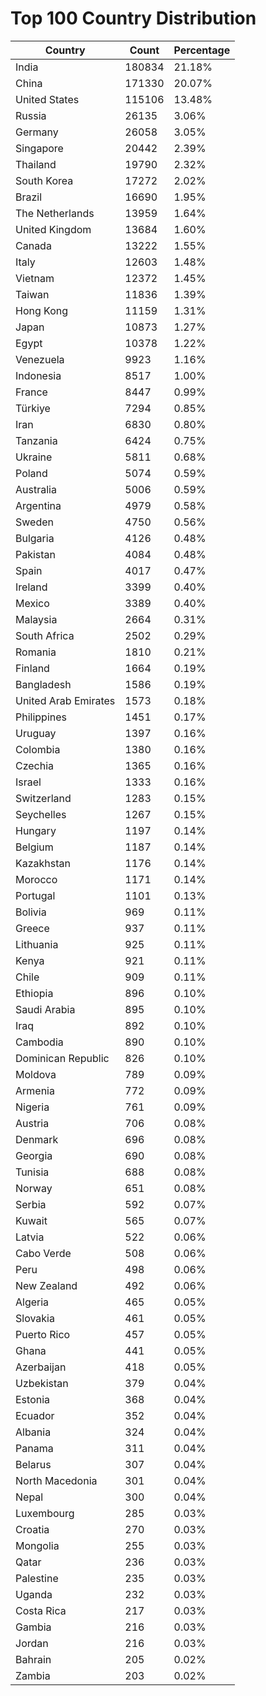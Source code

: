 # Top 100 Country Distribution
| Country | Count | Percentage |
|----|----|----|
| India | 180834 | 21.18% |
| China | 171330 | 20.07% |
| United States | 115106 | 13.48% |
| Russia | 26135 | 3.06% |
| Germany | 26058 | 3.05% |
| Singapore | 20442 | 2.39% |
| Thailand | 19790 | 2.32% |
| South Korea | 17272 | 2.02% |
| Brazil | 16690 | 1.95% |
| The Netherlands | 13959 | 1.64% |
| United Kingdom | 13684 | 1.60% |
| Canada | 13222 | 1.55% |
| Italy | 12603 | 1.48% |
| Vietnam | 12372 | 1.45% |
| Taiwan | 11836 | 1.39% |
| Hong Kong | 11159 | 1.31% |
| Japan | 10873 | 1.27% |
| Egypt | 10378 | 1.22% |
| Venezuela | 9923 | 1.16% |
| Indonesia | 8517 | 1.00% |
| France | 8447 | 0.99% |
| Türkiye | 7294 | 0.85% |
| Iran | 6830 | 0.80% |
| Tanzania | 6424 | 0.75% |
| Ukraine | 5811 | 0.68% |
| Poland | 5074 | 0.59% |
| Australia | 5006 | 0.59% |
| Argentina | 4979 | 0.58% |
| Sweden | 4750 | 0.56% |
| Bulgaria | 4126 | 0.48% |
| Pakistan | 4084 | 0.48% |
| Spain | 4017 | 0.47% |
| Ireland | 3399 | 0.40% |
| Mexico | 3389 | 0.40% |
| Malaysia | 2664 | 0.31% |
| South Africa | 2502 | 0.29% |
| Romania | 1810 | 0.21% |
| Finland | 1664 | 0.19% |
| Bangladesh | 1586 | 0.19% |
| United Arab Emirates | 1573 | 0.18% |
| Philippines | 1451 | 0.17% |
| Uruguay | 1397 | 0.16% |
| Colombia | 1380 | 0.16% |
| Czechia | 1365 | 0.16% |
| Israel | 1333 | 0.16% |
| Switzerland | 1283 | 0.15% |
| Seychelles | 1267 | 0.15% |
| Hungary | 1197 | 0.14% |
| Belgium | 1187 | 0.14% |
| Kazakhstan | 1176 | 0.14% |
| Morocco | 1171 | 0.14% |
| Portugal | 1101 | 0.13% |
| Bolivia | 969 | 0.11% |
| Greece | 937 | 0.11% |
| Lithuania | 925 | 0.11% |
| Kenya | 921 | 0.11% |
| Chile | 909 | 0.11% |
| Ethiopia | 896 | 0.10% |
| Saudi Arabia | 895 | 0.10% |
| Iraq | 892 | 0.10% |
| Cambodia | 890 | 0.10% |
| Dominican Republic | 826 | 0.10% |
| Moldova | 789 | 0.09% |
| Armenia | 772 | 0.09% |
| Nigeria | 761 | 0.09% |
| Austria | 706 | 0.08% |
| Denmark | 696 | 0.08% |
| Georgia | 690 | 0.08% |
| Tunisia | 688 | 0.08% |
| Norway | 651 | 0.08% |
| Serbia | 592 | 0.07% |
| Kuwait | 565 | 0.07% |
| Latvia | 522 | 0.06% |
| Cabo Verde | 508 | 0.06% |
| Peru | 498 | 0.06% |
| New Zealand | 492 | 0.06% |
| Algeria | 465 | 0.05% |
| Slovakia | 461 | 0.05% |
| Puerto Rico | 457 | 0.05% |
| Ghana | 441 | 0.05% |
| Azerbaijan | 418 | 0.05% |
| Uzbekistan | 379 | 0.04% |
| Estonia | 368 | 0.04% |
| Ecuador | 352 | 0.04% |
| Albania | 324 | 0.04% |
| Panama | 311 | 0.04% |
| Belarus | 307 | 0.04% |
| North Macedonia | 301 | 0.04% |
| Nepal | 300 | 0.04% |
| Luxembourg | 285 | 0.03% |
| Croatia | 270 | 0.03% |
| Mongolia | 255 | 0.03% |
| Qatar | 236 | 0.03% |
| Palestine | 235 | 0.03% |
| Uganda | 232 | 0.03% |
| Costa Rica | 217 | 0.03% |
| Gambia | 216 | 0.03% |
| Jordan | 216 | 0.03% |
| Bahrain | 205 | 0.02% |
| Zambia | 203 | 0.02% |
